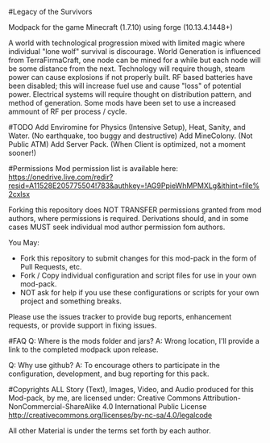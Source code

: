 #Legacy of the Survivors

Modpack for the game Minecraft (1.7.10) using forge (10.13.4.1448+)

A world with technological progression mixed with limited magic where individual "lone wolf" survival is discourage. World Generation is influenced from TerraFirmaCraft, one node can be mined for a while but each node will be some distance from the next. Technology will require though, steam power can cause explosions if not properly built. RF based batteries have been disabled; this will increase fuel use and cause "loss" of potential power. Electrical systems will require thought on distribution pattern, and method of generation. Some mods have been set to use a increased ammount of RF per process / cycle.

#TODO
Add Enviromine for Physics (Intensive Setup), Heat, Sanity, and Water. (No earthquake, too buggy and destructive)
Add MineColony. (Not Public ATM)
Add Server Pack. (When Client is optimized, not a moment sooner!)

#Permissions
Mod permission list is available here:
https://onedrive.live.com/redir?resid=A11528E205775504!783&authkey=!AG9PpieWhMPMXLg&ithint=file%2cxlsx

Forking this repository does NOT TRANSFER permissions granted from mod authors, where permissions is required.
Derivations should, and in some cases MUST seek individual mod author permission fom authors. 

You May:
- Fork this repository to submit changes for this mod-pack in the form of Pull Requests, etc.
- Fork / Copy individual configuration and script files for use in your own mod-pack.
- NOT ask for help if you use these configurations or scripts for your own project and something breaks.

Please use the issues tracker to provide bug reports, enhancement requests, or provide support in fixing issues.

#FAQ
Q: Where is the mods folder and jars?
A: Wrong location, I'll provide a link to the completed modpack upon release.

Q: Why use github?
A: To encourage others to participate in the configuration, development, and bug reporting for this pack.

#Copyrights
ALL Story (Text), Images, Video, and Audio produced for this Mod-pack, by me, are licensed under:
Creative Commons Attribution-NonCommercial-ShareAlike 4.0 International Public License <http://creativecommons.org/licenses/by-nc-sa/4.0/legalcode>

All other Material is under the terms set forth by each author.
